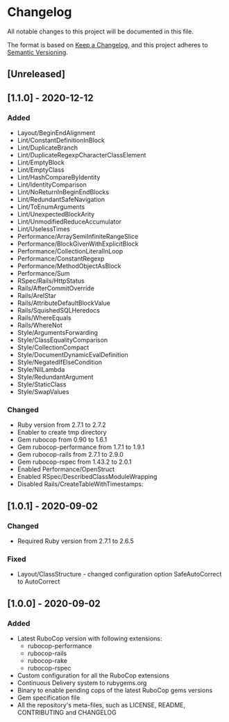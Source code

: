 # Changelog

All notable changes to this project will be documented in this file.

The format is based on [Keep a Changelog](https://keepachangelog.com/en/1.0.0/),
and this project adheres to [Semantic Versioning](https://semver.org/spec/v2.0.0.html).

## [Unreleased]

## [1.1.0] - 2020-12-12
### Added
- Layout/BeginEndAlignment
- Lint/ConstantDefinitionInBlock
- Lint/DuplicateBranch
- Lint/DuplicateRegexpCharacterClassElement
- Lint/EmptyBlock
- Lint/EmptyClass
- Lint/HashCompareByIdentity
- Lint/IdentityComparison
- Lint/NoReturnInBeginEndBlocks
- Lint/RedundantSafeNavigation
- Lint/ToEnumArguments
- Lint/UnexpectedBlockArity
- Lint/UnmodifiedReduceAccumulator
- Lint/UselessTimes
- Performance/ArraySemiInfiniteRangeSlice
- Performance/BlockGivenWithExplicitBlock
- Performance/CollectionLiteralInLoop
- Performance/ConstantRegexp
- Performance/MethodObjectAsBlock
- Performance/Sum
- RSpec/Rails/HttpStatus
- Rails/AfterCommitOverride
- Rails/ArelStar
- Rails/AttributeDefaultBlockValue
- Rails/SquishedSQLHeredocs
- Rails/WhereEquals
- Rails/WhereNot
- Style/ArgumentsForwarding
- Style/ClassEqualityComparison
- Style/CollectionCompact
- Style/DocumentDynamicEvalDefinition
- Style/NegatedIfElseCondition
- Style/NilLambda
- Style/RedundantArgument
- Style/StaticClass
- Style/SwapValues
### Changed
- Ruby version from 2.7.1 to 2.7.2
- Enabler to create tmp directory
- Gem rubocop from 0.90 to 1.6.1
- Gem rubocop-performance from 1.7.1 to 1.9.1
- Gem rubocop-rails from 2.7.1 to 2.9.0
- Gem rubocop-rspec from 1.43.2 to 2.0.1
- Enabled Performance/OpenStruct
- Enabled RSpec/DescribedClassModuleWrapping
- Disabled Rails/CreateTableWithTimestamps:

## [1.0.1] - 2020-09-02
### Changed
- Required Ruby version from 2.7.1 to 2.6.5
### Fixed
- Layout/ClassStructure - changed configuration option SafeAutoCorrect to AutoCorrect

## [1.0.0] - 2020-09-02
### Added
- Latest RuboCop version with following extensions:
  - rubocop-performance
  - rubocop-rails
  - rubocop-rake
  - rubocop-rspec
- Custom configuration for all the RuboCop extensions
- Continuous Delivery system to rubygems.org
- Binary to enable pending cops of the latest RuboCop gems versions
- Gem specification file
- All the repository's meta-files, such as LICENSE, README, CONTRIBUTING and CHANGELOG
